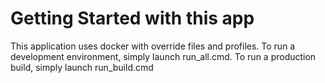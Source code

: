 # Getting Started with this app

This application uses docker with override files and profiles.
To run a development environment, simply launch run_all.cmd.
To run a production build, simply launch run_build.cmd
